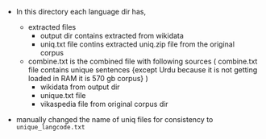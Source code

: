 - In this directory each language dir has,
    - extracted files 
        - output dir contains extracted from wikidata
        - uniq.txt file contins extracted uniq.zip file from the original corpus
    - combine.txt is the combined file with following sources ( combine.txt file contains unique sentences {except Urdu because it is not getting loaded in RAM it is 570 gb corpus} )
        - wikidata from output dir
        - unique.txt file 
        - vikaspedia file from original corpus dir
    
- manually changed the name of uniq files for consistency to `unique_langcode.txt`